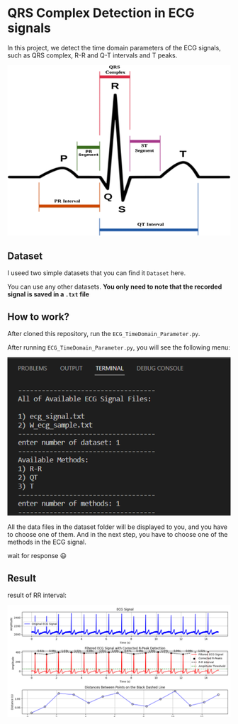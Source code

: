 # QRS Complex Detection in ECG signals
In this project, we detect the time domain parameters of the ECG signals, such as QRS complex, R-R and Q-T intervals and T peaks.

![image](Images/3.png)

## Dataset
I useed two simple datasets that you can find it <code>Dataset</code> here.

You can use any other datasets. **You only need to note that the recorded signal is saved in a <code>.txt</code> file**

## How to work?
After cloned this repository, run the <code>ECG_TimeDomain_Parameter.py</code>.

After running <code>ECG_TimeDomain_Parameter.py</code>, you will see the following menu:

![image](Images/2.png)

All the data files in the dataset folder will be displayed to you, and you have to choose one of them.  And in the next step, you have to choose one of the methods in the ECG signal.

wait for response 😃

## Result
result of RR interval:

![image](Images/1.png)
